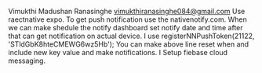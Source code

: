 Vimukthi Madushan Ranasinghe
vimukthiranasinghe084@gmail.com
Use raectnative expo.
To get push notification use the nativenotify.com.
When we can make shedule the notify dashboard set notify date and time after that can get notification on actual device.
I use  registerNNPushToken(21122, 'STldGbK8hteCMEWG6wz5Hb');
You can make above line reset when  and include new key value and  make notifications.
I Setup fiebase cloud messaging.
